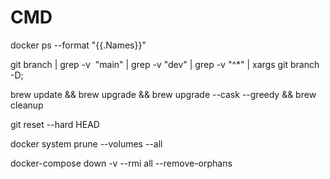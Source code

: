 
# CMD

docker ps --format "{{.Names}}"

git branch | grep -v  "main" | grep -v "dev" | grep -v "^*" | xargs git branch -D;

brew update && brew upgrade && brew upgrade --cask --greedy && brew cleanup

git reset --hard HEAD

docker system prune --volumes --all

docker-compose down -v --rmi all --remove-orphans